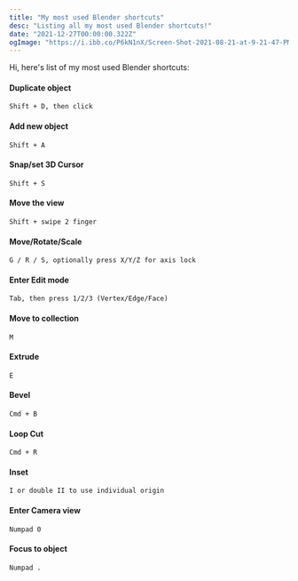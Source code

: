 ```yaml
---
title: "My most used Blender shortcuts"
desc: "Listing all my most used Blender shortcuts!"
date: "2021-12-27T00:00:00.322Z"
ogImage: "https://i.ibb.co/P6kN1nX/Screen-Shot-2021-08-21-at-9-21-47-PM.jpg"
---
```


Hi, here's list of my most used Blender shortcuts:

#### Duplicate object

```
Shift + D, then click
```

#### Add new object

```
Shift + A
```

#### Snap/set 3D Cursor

```
Shift + S
```

#### Move the view

```
Shift + swipe 2 finger
```

#### Move/Rotate/Scale

```
G / R / S, optionally press X/Y/Z for axis lock
```

#### Enter Edit mode

```
Tab, then press 1/2/3 (Vertex/Edge/Face)
```

#### Move to collection

```
M
```

#### Extrude

```
E
```

#### Bevel

```
Cmd + B
```

#### Loop Cut

```
Cmd + R
```

#### Inset

```
I or double II to use individual origin
```

#### Enter Camera view

```
Numpad 0
```

#### Focus to object

```
Numpad .
```
